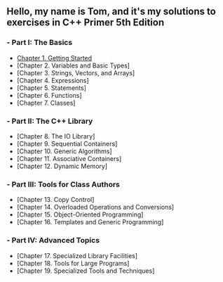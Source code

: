 ## Hello, my name is Tom, and it's my solutions to exercises in C++ Primer 5th Edition

### - Part I: The Basics  
   - [Chapter 1. Getting Started](ch_1)
   - [Chapter 2. Variables and Basic Types]
   - [Chapter 3. Strings, Vectors, and Arrays]
   - [Chapter 4. Expressions]
   - [Chapter 5. Statements]
   - [Chapter 6. Functions]
   - [Chapter 7. Classes]
### - Part II: The C++ Library
  - [Chapter 8. The IO Library]
  - [Chapter 9. Sequential Containers]
  - [Chapter 10. Generic Algorithms]
  - [Chapter 11. Associative Containers]
  - [Chapter 12. Dynamic Memory]
### - Part III: Tools for Class Authors
  - [Chapter 13. Copy Control]
  - [Chapter 14. Overloaded Operations and Conversions]
  - [Chapter 15. Object-Oriented Programming]
  - [Chapter 16. Templates and Generic Programming]
### - Part IV:  Advanced Topics
  - [Chapter 17. Specialized Library Facilities]
  - [Chapter 18. Tools for Large Programs]
  - [Chapter 19. Specialized Tools and Techniques]
